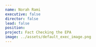 ```yaml
---
name: Norah Rami
executive: false
director: false
lead: false
position:  
project: Fact Checking the EPA
image: ../assets/default_exec_image.png
---
```

